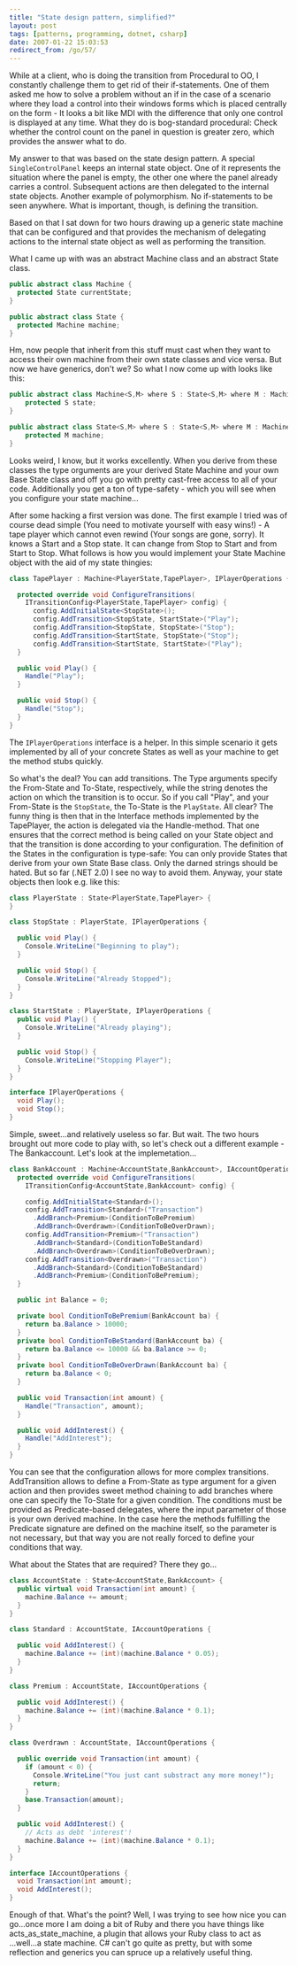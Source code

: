 ```yaml
---
title: "State design pattern, simplified?"
layout: post
tags: [patterns, programming, dotnet, csharp]
date: 2007-01-22 15:03:53
redirect_from: /go/57/
---
```


While at a client, who is doing the transition from Procedural to OO, I constantly challenge them to get rid of their if-statements. One of them asked me how to solve a problem without an if in the case of a scenario where they load a control into their windows forms which is placed centrally on the form - It looks a bit like MDI with the difference that only one control is displayed at any time. What they do is bog-standard procedural: Check whether the control count on the panel in question is greater zero, which provides the answer what to do.

My answer to that was based on the state design pattern. A special `SingleControlPanel` keeps an internal state object. One of it represents the situation where the panel is empty, the other one where the panel already carries a control. Subsequent actions are then delegated to the internal state objects. Another example of polymorphism. No if-statements to be seen anywhere. What is important, though, is defining the transition.

Based on that I sat down for two hours drawing up a generic state machine that can be configured and that provides the mechanism of delegating actions to the internal state object as well as performing the transition.

What I came up with was an abstract Machine class and an abstract State class.

```csharp
public abstract class Machine {
  protected State currentState;
}

public abstract class State {
  protected Machine machine;
}
```

Hm, now people that inherit from this stuff must cast when they want to access their own machine from their own state classes and vice versa. But now we have generics, don't we? So what I now come up with looks like this:

```csharp
public abstract class Machine<S,M> where S : State<S,M> where M : Machine<S,M>  {
    protected S state;
}

public abstract class State<S,M> where S : State<S,M> where M : Machine<S,M> {
    protected M machine;
}
```


Looks weird, I know, but it works excellently. When you derive from these classes the type orguments are your derived State Machine and your own Base State class and off you go with pretty cast-free access to all of your code. Additionally you get a ton of type-safety - which you will see when you configure your state machine...

After some hacking a first version was done. The first example I tried was of course dead simple (You need to motivate yourself with easy wins!) - A tape player which cannot even rewind (Your songs are gone, sorry). It knows a Start and a Stop state. It can change from Stop to Start and from Start to Stop. What follows is how you would implement your State Machine object with the aid of my state thingies:


```csharp
class TapePlayer : Machine<PlayerState,TapePlayer>, IPlayerOperations {

  protected override void ConfigureTransitions(
    ITransitionConfig<PlayerState,TapePlayer> config) {
      config.AddInitialState<StopState>();
      config.AddTransition<StopState, StartState>("Play");
      config.AddTransition<StopState, StopState>("Stop");
      config.AddTransition<StartState, StopState>("Stop");
      config.AddTransition<StartState, StartState>("Play");
  }

  public void Play() {
    Handle("Play");
  }

  public void Stop() {
    Handle("Stop");
  }
}
```

The `IPlayerOperations` interface is a helper. In this simple scenario it gets implemented by all of your concrete States as well as your machine to get the method stubs quickly.

So what's the deal? You can add transitions. The Type arguments specify the From-State and To-State, respectively, while the string denotes the action on which the transition is to occur. So if you call "Play", and your From-State is the `StopState`, the To-State is the `PlayState`. All clear?
The funny thing is then that in the Interface methods implemented by the TapePlayer, the action is delegated via the Handle-method. That one ensures that the correct method is being called on your State object and that the transition is done according to your configuration. The definition of the States in the configuration is type-safe: You can only provide States that derive from your own State Base class. Only the darned strings should be hated. But so far (.NET 2.0) I see no way to avoid them.
Anyway, your state objects then look e.g. like this:

```csharp
class PlayerState : State<PlayerState,TapePlayer> {
}

class StopState : PlayerState, IPlayerOperations {

  public void Play() {
    Console.WriteLine("Beginning to play");
  }

  public void Stop() {
    Console.WriteLine("Already Stopped");
  }
}

class StartState : PlayerState, IPlayerOperations {
  public void Play() {
    Console.WriteLine("Already playing");
  }

  public void Stop() {
    Console.WriteLine("Stopping Player");
  }
}

interface IPlayerOperations {
  void Play();
  void Stop();
}
```

Simple, sweet...and relatively useless so far. But wait. The two hours brought out more code to play with, so let's check out a different example - The Bankaccount.
Let's look at the implemetation...

```csharp
class BankAccount : Machine<AccountState,BankAccount>, IAccountOperations {
  protected override void ConfigureTransitions(
    ITransitionConfig<AccountState,BankAccount> config) {

    config.AddInitialState<Standard>();
    config.AddTransition<Standard>("Transaction")
      .AddBranch<Premium>(ConditionToBePremium)
      .AddBranch<Overdrawn>(ConditionToBeOverDrawn);
    config.AddTransition<Premium>("Transaction")
      .AddBranch<Standard>(ConditionToBeStandard)
      .AddBranch<Overdrawn>(ConditionToBeOverDrawn);
    config.AddTransition<Overdrawn>("Transaction")
      .AddBranch<Standard>(ConditionToBeStandard)
      .AddBranch<Premium>(ConditionToBePremium);
  }

  public int Balance = 0;

  private bool ConditionToBePremium(BankAccount ba) {
    return ba.Balance > 10000;
  }
  private bool ConditionToBeStandard(BankAccount ba) {
    return ba.Balance <= 10000 && ba.Balance >= 0;
  }
  private bool ConditionToBeOverDrawn(BankAccount ba) {
    return ba.Balance < 0;
  }

  public void Transaction(int amount) {
    Handle("Transaction", amount);
  }

  public void AddInterest() {
    Handle("AddInterest");
  }
}
```

You can see that the configuration allows for more complex transitions. AddTransition allows to define a From-State as type argument for a given action and then provides sweet method chaining to add branches where one can specify the To-State for a given condition. The conditions must be provided as Predicate-based delegates, where the input parameter of those is your own derived machine. In the case here the methods fulfilling the Predicate signature are defined on the machine itself, so the parameter is not necessary, but that way you are not really forced to define your conditions that way.

What about the States that are required? There they go...

```csharp
class AccountState : State<AccountState,BankAccount> {
  public virtual void Transaction(int amount) {
    machine.Balance += amount;
  }
}

class Standard : AccountState, IAccountOperations {

  public void AddInterest() {
    machine.Balance += (int)(machine.Balance * 0.05);
  }
}

class Premium : AccountState, IAccountOperations {

  public void AddInterest() {
    machine.Balance += (int)(machine.Balance * 0.1);
  }
}

class Overdrawn : AccountState, IAccountOperations {

  public override void Transaction(int amount) {
    if (amount < 0) {
      Console.WriteLine("You just cant substract any more money!");
      return;
    }
    base.Transaction(amount);
  }

  public void AddInterest() {
    // Acts as debt 'interest'!
    machine.Balance += (int)(machine.Balance * 0.1);
  }
}

interface IAccountOperations {
  void Transaction(int amount);
  void AddInterest();
}
```

Enough of that. What's the point? Well, I was trying to see how nice you can go...once more I am doing a bit of Ruby and there you have things like acts_as_state_machine, a plugin that allows your Ruby class to act as ...well...a state machine. C# can't go quite as pretty, but with some reflection and generics you can spruce up a relatively useful thing.
